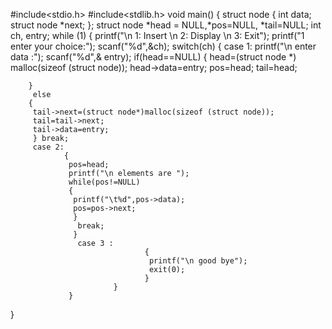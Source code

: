 #include<stdio.h>
#include<stdlib.h>
void main()
{
 struct node
{
 int data;
 struct node *next;
};
 struct node *head = NULL,*pos=NULL, *tail=NULL;
 int ch, entry;
 while (1)
{
 printf("\n 1: Insert \n 2: Display \n 3: Exit");
 printf("1 enter your choice:");
 scanf("%d",&ch);
 switch(ch)
{
 case 1:
        printf("\n enter data :");
        scanf("%d",& entry);
        if(head==NULL)
        {
         head=(struct node *) malloc(sizeof (struct node));
         head->data=entry;
         pos=head;
         tail=head;
 
        }
         else
        {
         tail->next=(struct node*)malloc(sizeof (struct node));
         tail=tail->next;
         tail->data=entry;
         } break;
         case 2:
                {
                 pos=head;
                 printf("\n elements are ");
                 while(pos!=NULL)
                 {
                  printf("\t%d",pos->data);
                  pos=pos->next;
                  }
                   break;
                  }
                   case 3 :
                                  {
                                   printf("\n good bye");
                                   exit(0);
                                  }
                           }
                 }
   }
     
